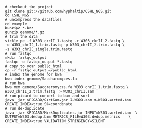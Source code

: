 
	# checkout the project
	git clone git://github.com/hyphaltip/CSHL_NGS.git
	cd CSHL_NGS
	# uncompress the datafiles
	cd example
	bunzip2 *.bz2
	gunzip genome/*.gz
	# trim the data
	sickle pe -f W303_chrII_1.fastq -r W303_chrII_2.fastq \
	-o W303_chrII_1.trim.fastq -p W303_chrII_2.trim.fastq \
	-s W303_chrII_single.trim.fastq
	# run fastqc
	mkdir fastqc_output	
	fastqc -o fastqc_output *.fastq
	# copy to your public_html
	cp -r fastqc_output ~/public_html
	# index the genome for bwa
	bwa index genome/Saccharomyces.fa
	# run bwa
	bwa mem genome/Saccharomyces.fa W303_chrII_1.trim.fastq \
	W303_chrII_2.trim.fastq  > W303_chrII.sam
	# run picard to convert to bam and sort
	java -jar $PICARD/SortSam.jar I=W303.sam O=W303.sorted.bam CREATE_INDEX=true SO=coordinate
	# run de-duplicate
	java -jar $PICARD/MarkDuplicates.jar INPUT=W303.sorted.bam  \
	OUTPUT=W303.dedup.bam METRICS_FILE=W303.dedup.metrics    \
	CREATE_INDEX=true VALIDATION_STRINGENCY=SILENT

